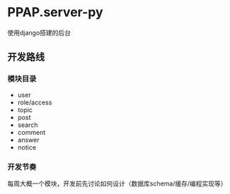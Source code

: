 # PPAP.server-py
使用django搭建的后台

## 开发路线
### 模块目录
- user
- role/access
- topic
- post
- search
- comment
- answer
- notice

### 开发节奏
每周大概一个模块，开发前先讨论如何设计（数据库schema/缓存/编程实现等）